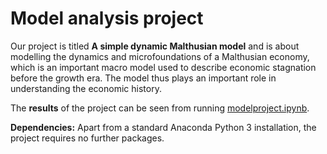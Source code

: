 # Model analysis project

Our project is titled **A simple dynamic Malthusian model** and is about modelling the dynamics and microfoundations of a Malthusian economy,
which is an important macro model used to describe economic stagnation before the growth era. The model thus plays an important role in understanding 
the economic history. 

The **results** of the project can be seen from running [modelproject.ipynb](modelproject.ipynb).

**Dependencies:** Apart from a standard Anaconda Python 3 installation, the project requires no further packages.
